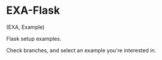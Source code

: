 # EXA-Flask
(EXA, Example)

Flask setup examples.

Check branches, and select an example you're interested in.
